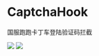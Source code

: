 # CaptchaHook
国服跑跑卡丁车登陆验证码拦截

![](https://github.com/xiaohucode/CaptchaHook/blob/master/TIM%E6%88%AA%E5%9B%BE20190618022647.png)
![](https://github.com/xiaohucode/CaptchaHook/blob/master/TIM%E6%88%AA%E5%9B%BE20190618022619.png)


